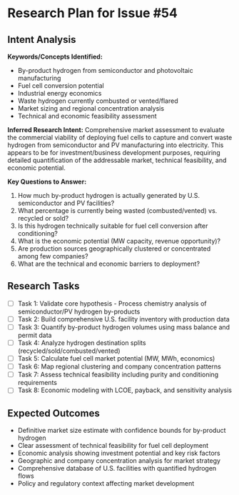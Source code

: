 # Research Plan for Issue #54

## Intent Analysis
**Keywords/Concepts Identified:** 
- By-product hydrogen from semiconductor and photovoltaic manufacturing
- Fuel cell conversion potential
- Industrial energy economics
- Waste hydrogen currently combusted or vented/flared
- Market sizing and regional concentration analysis
- Technical and economic feasibility assessment

**Inferred Research Intent:** 
Comprehensive market assessment to evaluate the commercial viability of deploying fuel cells to capture and convert waste hydrogen from semiconductor and PV manufacturing into electricity. This appears to be for investment/business development purposes, requiring detailed quantification of the addressable market, technical feasibility, and economic potential.

**Key Questions to Answer:**
1. How much by-product hydrogen is actually generated by U.S. semiconductor and PV facilities?
2. What percentage is currently being wasted (combusted/vented) vs. recycled or sold?
3. Is this hydrogen technically suitable for fuel cell conversion after conditioning?
4. What is the economic potential (MW capacity, revenue opportunity)?
5. Are production sources geographically clustered or concentrated among few companies?
6. What are the technical and economic barriers to deployment?

## Research Tasks
- [ ] Task 1: Validate core hypothesis - Process chemistry analysis of semiconductor/PV hydrogen by-products
- [ ] Task 2: Build comprehensive U.S. facility inventory with production data
- [ ] Task 3: Quantify by-product hydrogen volumes using mass balance and permit data
- [ ] Task 4: Analyze hydrogen destination splits (recycled/sold/combusted/vented)
- [ ] Task 5: Calculate fuel cell market potential (MW, MWh, economics)
- [ ] Task 6: Map regional clustering and company concentration patterns
- [ ] Task 7: Assess technical feasibility including purity and conditioning requirements
- [ ] Task 8: Economic modeling with LCOE, payback, and sensitivity analysis

## Expected Outcomes
- Definitive market size estimate with confidence bounds for by-product hydrogen
- Clear assessment of technical feasibility for fuel cell deployment
- Economic analysis showing investment potential and key risk factors
- Geographic and company concentration analysis for market strategy
- Comprehensive database of U.S. facilities with quantified hydrogen flows
- Policy and regulatory context affecting market development